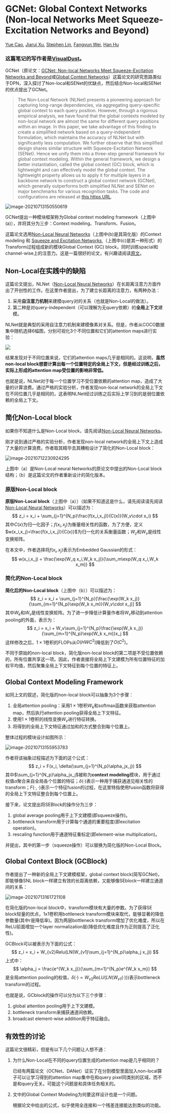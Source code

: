 # GCNet: Global Context Networks (Non-local Networks Meet Squeeze-Excitation Networks and Beyond)

[Yue Cao](https://arxiv.org/search/cs?searchtype=author&query=Cao%2C+Y), [Jiarui Xu](https://arxiv.org/search/cs?searchtype=author&query=Xu%2C+J), [Stephen Lin](https://arxiv.org/search/cs?searchtype=author&query=Lin%2C+S), [Fangyun Wei](https://arxiv.org/search/cs?searchtype=author&query=Wei%2C+F), [Han Hu](https://arxiv.org/search/cs?searchtype=author&query=Hu%2C+H)

### 这篇笔记的写作者是[VisualDust](https://github.com/visualDust)。

GCNet（原论文：[GCNet: Non-local Networks Meet Squeeze-Excitation Networks and Beyond](https://arxiv.org/abs/1904.11492)或[Global Context Networks](https://arxiv.org/abs/2012.13375)）这篇论文的研究思路类似于DPN，深入探讨了Non-local和SENet的优缺点，然后结合Non-local和SENet的优点提出了GCNet。

> The Non-Local Network (NLNet) presents a pioneering approach for capturing long-range dependencies, via aggregating query-specific global context to each query position. However, through a rigorous empirical analysis, we have found that the global contexts modeled by non-local network are almost the same for different query positions within an image. In this paper, we take advantage of this finding to create a simplified network based on a query-independent formulation, which maintains the accuracy of NLNet but with significantly less computation. We further observe that this simplified design shares similar structure with Squeeze-Excitation Network (SENet). Hence we unify them into a three-step general framework for global context modeling. Within the general framework, we design a better instantiation, called the global context (GC) block, which is lightweight and can effectively model the global context. The lightweight property allows us to apply it for multiple layers in a backbone network to construct a global context network (GCNet), which generally outperforms both simplified NLNet and SENet on major benchmarks for various recognition tasks. The code and configurations are released at [this https URL](https://github.com/xvjiarui/GCNet).

![image-20210713150550619](./src/GCNet-Non-local-Networks-Meet-Squeeze-Excitation-Networks-and-Beyond/image-20210713150550619.png)

GCNet提出一种模块框架称为Global context modeling framework（上图中(a)），并将其分为三步：Context modeling、Transform、Fusion。

这篇论文选用[Non-Local Neural Networks](./[27]Non-local-Neural-Networks)（上图中(b)是其简化版）的Context modeling 和 [Squeeze and Excitation Networks ](./[23]Squeeze-and-Excitation-Networks)（上图中(c)是其一种形式）的 Transform过程组成新的模块Global Context (GC) block，同时训练spacial和channel-wise上的注意力。这是一篇很好的论文，有兴趣请阅读[原文](https://arxiv.org/abs/1904.11492)。

## Non-Local在实践中的缺陷

这篇论文提出，NLNet（[Non-Local Neural Networks](./[27]Non-local-Neural-Networks)）在长距离注意力方面作出了开创性的工作。在这里作者提出，为了建立长距离的注意力，有两种办法：

1. 采用**自注意力机制**来建模query对的关系（也就是Non-Local的做法）。
2. 第二种是对query-independent（可以理解为无query依赖）的**全局上下文**建模。

NLNet就是典型的采用自注意力机制来建模像素对关系。但是，作者从COCO数据集中随机选择6幅图，分别可视化3个不同位置和它们的attention maps进行实验：

![](./src/GCNet-Non-local-Networks-Meet-Squeeze-Excitation-Networks-and-Beyond/image-20210712213203846.png)

结果发现对于不同位置来说，它们的attention maps几乎是相同的。这说明，**虽然non-local block想要计算出每一个位置特定的全局上下文，但是经过训练之后，实际上形成的attention map受位置的影响非常低。**

也就是说，NLNet对于每一个位置学习不受位置依赖的attention map，造成了大量的计算浪费。通过严格的实验分析，作者发现non-local network的全局上下文在不同位置几乎是相同的，这表明NLNet经过训练之后实际上学习到的是弱位置依赖的全局上下文。

## 简化Non-Local block

如果你不知道什么是Non-Local block，请先阅读[Non-Local Neural Networks](./[27]Non-local-Neural-Networks)。

刚才说到通过严格的实验分析，作者发现non-local network的全局上下文上造成了大量的计算浪费。作者取其精华去其糟粕设计了简化的Non-Local block：

![image-20210712230924295](./src/GCNet-Non-local-Networks-Meet-Squeeze-Excitation-Networks-and-Beyond/image-20210712230924295.png)

上图中（a）是Non-Local neural Networks的原论文中提出的Non-Local block结构；（b）是这篇论文的作者重新设计的简化版本。

### 原版Non-Local block

**原版Non-Local block**（上图中（a））（如果不知道这是什么，请先阅读请先阅读[Non-Local Neural Networks](./[27]Non-local-Neural-Networks)）可以描述为：
$$
z_i = x_i + \sum_{j=1}^{N_p}\frac{f(x_i,x_j)}{C(x)}(W_v\cdot x_i)
$$
其中$C(x)$为归一化因子；$f(x_i,x_j)$为衡量相关性的函数，为了方便，定义$w(x_i,x_j)=\frac{f(x_i,x_j)}{C(x)}$为归一化的关系衡量函数；$W_z$和$W_v$是线性变换矩阵。

在本文中，作者选择将$f(x_i,x_j)$表示为Embedded Gaussian的形式：
$$
w(x_i,x_j) = \frac{\exp(W_q x_i,W_k x_j)}{\sum_m\exp(W_q x_i,W_k x_m)}
$$

### 简化的Non-Local block

**简化后的Non-Local block**（上图中（b））可以描述为：
$$
z_i = x_i + \sum_{j=1}^{N_p}[\frac{\exp(W_k x_j)}{\sum_{m=1}^{N_p}\exp(W_k x_m)}(W_v\cdot x_j)]
$$
其中$W_k$和$W_v$是线性变换矩阵。为了进一步降低计算量作者将$W_v$移动到attention pooling的外面，表示为：
$$
z_i = x_i + W_v\sum_{j=1}^{N_p}\frac{\exp(W_k x_j)}{\sum_{m=1}^{N_p}\exp(W_k x_m)}x_j
$$
这样修改之后，$1\times 1$卷积的FLOPs从$O(HWC^2)$降低到了$O(C^2)$。

不同于原始的non-local block，简化版non-local block的第二项是不受位置依赖的，所有位置共享这一项。因此，作者直接将全局上下文建模为所有位置特征的加权平均值，然后聚集全局上下文特征到每个位置的特征上。

## Global Context Modeling Framework

如同上文的叙述，简化版的non-local block可以抽象为3个步骤：

1. 全局attention pooling：采用$1\times1$卷积$W_k$和softmax函数来获取attention map，然后执行attention pooling获得全局上下文特征。
2. 使用$1\times 1$卷积的线性变换$W_v$进行特征转换。
3. 将得到的全局上下文特征通过加和的方式整合到每个位置上。

整体过程的模块设计如图所示：

![image-20210713155953783](./src/GCNet-Non-local-Networks-Meet-Squeeze-Excitation-Networks-and-Beyond/image-20210713155953783.png)

作者将该抽象过程描述为下面的这个公式：
$$
z_i = F(x_i, \delta(\sum_{j=1}^{N_p}\alpha_jx_j))
$$
其中$\sum_{j=1}^{N_p}\alpha_jx_j$被称为**context modeling**模块，用于通过权值$\alpha$聚合来自全局各个位置的特征；$\delta(\cdot)$表示一种用于捕获通道见相关性的transform；$F(\cdot,\cdot)$表示一个特征fusion的过程，在这里特指使用fusion函数将获得的全局上下文特征整合到每个位置上。

接下来，论文提出将SEBlock的操作分为三步：

1. global average pooling用于上下文建模(即squeeze操作)。
2. bottleneck transform用于计算每个通道的重要程度(即excitation operation)。
3. rescaling function用于通道特征重标定(即element-wise multiplication)。

并提出，其中的第一步（squeeze操作）可以替换为简化版的Non-Local Block。

## Global Context Block (GCBlock)

作者提出了一种新的全局上下文建模框架，global context block(简写GCNet)，即能够像SNL block一样建立有效的长距离依赖，又能够像SEblock一样建立通道间的关系：

![image-20210713161721108](./src/GCNet-Non-local-Networks-Meet-Squeeze-Excitation-Networks-and-Beyond/image-20210713161721108.png)

在简化版的non-local block中，transform模块有大量的参数。为了获得SE block轻量的优点，1x1卷积用bottleneck transform模块来取代，能够显著的降低参数量(其中r是降低率)。因为两层bottleneck transform增加了优化难度，所以在ReLU前面增加一个layer normalization层(降低优化难度且作为正则提高了泛化性)。

GCBlock可以被表示为下面的公式：
$$
z_i = x_i + W_{v2}Relu(LN(W_{v1}\sum_{j=1}^{N_p}\alpha_j x_j))
$$
上式中：
$$
\alpha_j = \frac{e^{W_k x_j}}{\sum_{m=1}^{N_p}e^{W_k x_m}}
$$
是全局attention pooling的权值，$\delta(\cdot)=W_{v2}ReLU(LN(W_{v1}(\cdot)))$表示bottleneck transform的过程。

也就是说，GCblock的操作可以分为以下三个步骤：

1. global attention pooling用于上下文建模。
2. bottleneck transform来捕获通道间依赖。
3. broadcast element-wise addition用于特征融合。

## 有效性的讨论

这篇论文很精彩，但是有以下几个问题让人想不通：

1. 为什么Non-Local在不同的query位置生成的attention map是几乎相同的？

   已经有两篇论文（OCNet、DANet）证实了在分割模型里面加入non-local算子可以让学习得到的attention map集中在和query pixel同类别的区域，而不是和query无关。可能这个问题是和具体任务相关的。

2. 文中的Global Context Modeling为何要这样设计也是一个问题。

   根据论文中给出的公式，似乎使用全连接和一个残差连接能达到类似的功能。
